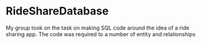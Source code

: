 # RideShareDatabase
My group took on the task on making SQL code around the idea of a ride sharing app. 
The code was required to a number of entity and relationships
